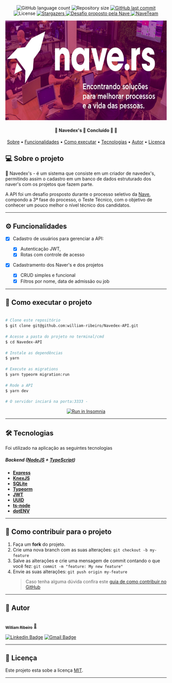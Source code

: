 <p align="center">
  <img alt="GitHub language count" src="https://img.shields.io/github/languages/count/william-ribeiro/Navedex-API?color=%2304D361">

  <img alt="Repository size" src="https://img.shields.io/github/repo-size/william-ribeiro/Navedex-API">

  <a href="https://github.com/william-ribeiro/Navedex-API/commits/main">
    <img alt="GitHub last commit" src="https://img.shields.io/github/last-commit/william-ribeiro/Navedex-API">
  </a>
    
   <img alt="License" src="https://img.shields.io/badge/license-MIT-brightgreen">
   <a href="https://github.com/william-ribeiro/Navedex-API/stargazers">
    <img alt="Stargazers" src="https://img.shields.io/github/stars/william-ribeiro/Navedex-API?style=social">
  </a>

  <a href="https://nave.rs/">
    <img alt="Desafio proposto pela Nave" src="https://img.shields.io/badge/proposto%20pela-Nave-%237519C1">
  </a>
  
  <a href="https://nave-team.gupy.io/">
    <img alt="NaveTeam" src="https://img.shields.io/badge/Nave-Team-%237159c1?style=flat&logo=ghost">
    </a>
    
  <div align="center" style="margin-bottom: 20px;">
<img src="./src/assets/nave-logo.png" alt="" width="650" height="310"/>
</div>

 
</p>


<h4 align="center"> 
	🚧  Navedex's  🚀 Concluído 🚀 🚧
</h4>

<p align="center">
 <a href="#-sobre-o-projeto">Sobre</a> •
 <a href="#-funcionalidades">Funcionalidades</a> • 
 <a href="#-como-executar-o-projeto">Como executar</a> • 
 <a href="#-tecnologias">Tecnologias</a> •  
 <a href="#-autor">Autor</a> • 
 <a href="#user-content--licença">Licença</a>
</p>

## 💻 Sobre o projeto

🚀 Navedex's - é um sistema que consiste em um criador de navedex's, permitindo assim o cadastro em um banco de dados estruturado dos naver's com os projetos que fazem parte.

A API foi um desafio prosposto durante o processo seletivo da [Nave](https://nave.rs/), compondo a 3ª fase do processo, o Teste Técnico, com o objetivo de conhecer um pouco melhor o nível técnico dos candidatos.

---

## ⚙️ Funcionalidades

- [x] Cadastro de usuários para gerenciar a API:

  - [x] Autenticação JWT,
  - [x] Rotas com controle de acesso

- [x] Cadastramento dos Naver's e dos projetos
  - [x] CRUD simples e funcional
  - [x] Filtros por nome, data de admissão ou job

---

## 🚀 Como executar o projeto

```bash

# Clone este repositório
$ git clone git@github.com:william-ribeiro/Navedex-API.git

# Acesse a pasta do projeto no terminal/cmd
$ cd Navedex-API

# Instale as dependências
$ yarn

# Execute as migrations
$ yarn typeorm migration:run

# Rode a API
$ yarn dev

# O servidor inciará na porta:3333 -

```

<p align="center">
  <a href="https://github.com/william-ribeiro/Navedex-API/blob/main/Insomnia-Navidex" target="_blank"><img src="https://insomnia.rest/images/run.svg" alt="Run in Insomnia"></a>
</p>

---

## 🛠 Tecnologias

Foi utilizado na aplicação as seguintes tecnologias

##### [](https://github.com/william-ribeiro/Navedex-API#backend-nodejs--typescript)**Backend** ([NodeJS](https://nodejs.org/en/) + [TypeScript](https://www.typescriptlang.org/))

- **[Express](https://expressjs.com/)**
- **[KnexJS](http://knexjs.org/)**
- **[SQLite](https://github.com/mapbox/node-sqlite3)**
- **[Typeorm](https://typeorm.io/#/)**
- **[JWT](https://jwt.io/)**
- **[UUID](https://www.uuidgenerator.net/)**
- **[ts-node](https://github.com/TypeStrong/ts-node)**
- **[dotENV](https://github.com/motdotla/dotenv)**

---

## 💪 Como contribuir para o projeto

1. Faça um **fork** do projeto.
2. Crie uma nova branch com as suas alterações: `git checkout -b my-feature`
3. Salve as alterações e crie uma mensagem de commit contando o que você fez: `git commit -m "feature: My new feature"`
4. Envie as suas alterações: `git push origin my-feature`
   > Caso tenha alguma dúvida confira este [guia de como contribuir no GitHub](./CONTRIBUTING.md)

---

## 🦸 Autor

<a href="https://github.com/william-ribeiro/">
 <img style="border-radius: 50%;" src="https://avatars.githubusercontent.com/u/60985185?s=460&u=389f6878e2b972d3f66348a698c7ecfbbb245582&v=4" width="100px;" alt=""/>
 <br />
 <sub><b>William Ribeiro</b></sub></a> <a href="https://blog.rocketseat.com.br/author/thiago/" title="AlunoRocketseat">🚀</a>
 <br />

[![Linkedin Badge](https://img.shields.io/badge/-William-blue?style=flat-square&logo=Linkedin&logoColor=white&link=https://www.linkedin.com/in/william-ribeiro-0b5ab911a/)](https://www.linkedin.com/in/william-ribeiro-0b5ab911a/)
[![Gmail Badge](https://img.shields.io/badge/-sbrdigital15@gmail.com-c14438?style=flat-square&logo=Gmail&logoColor=white&link=mailto:sbrdigital15@gmail.com)](mailto:sbrdigital15@gmail.com)

---

## 📝 Licença

Este projeto esta sobe a licença [MIT](./LICENSE).

---
